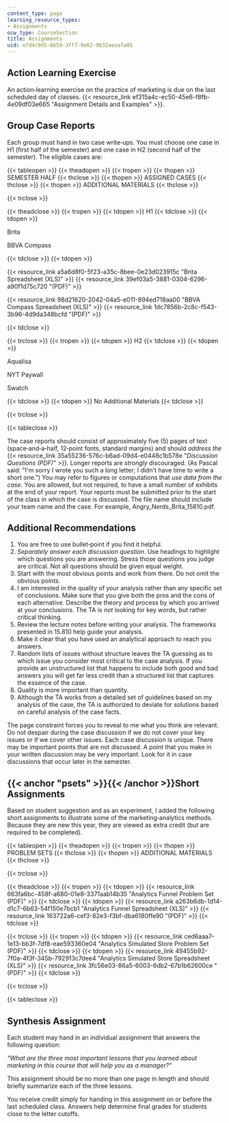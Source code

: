```yaml
---
content_type: page
learning_resource_types:
- Assignments
ocw_type: CourseSection
title: Assignments
uid: efd4c9d5-6b59-3ff7-9e62-9632aeaafa05
---
```


Action Learning Exercise
------------------------

An action‐learning exercise on the practice of marketing is due on the last scheduled day of classes. {{< resource_link ef315a4c-ec50-45e6-f8fb-4e09df03e665 "Assignment Details and Examples" >}}.

Group Case Reports
------------------

Each group must hand in two case write‐ups. You must choose one case in H1 (first half of the semester) and one case in H2 (second half of the semester). The eligible cases are:

{{< tableopen >}}
{{< theadopen >}}
{{< tropen >}}
{{< thopen >}}
SEMESTER HALF
{{< thclose >}}
{{< thopen >}}
ASSIGNED CASES
{{< thclose >}}
{{< thopen >}}
ADDITIONAL MATERIALS
{{< thclose >}}

{{< trclose >}}

{{< theadclose >}}
{{< tropen >}}
{{< tdopen >}}
H1
{{< tdclose >}}
{{< tdopen >}}


Brita

BBVA Compass


{{< tdclose >}}
{{< tdopen >}}


{{< resource_link a5a6d8f0-5f23-a35c-8bee-0e23d023915c "Brita Spreadsheet (XLS)" >}} {{< resource_link 39ef03a5-3881-0304-6296-a90f1d75c720 "(PDF)" >}}

{{< resource_link 98d21620-2042-04a5-e011-894ed718aa00 "BBVA Compass Spreadsheet (XLS)" >}} {{< resource_link 1dc7856b-2c8c-f543-3b96-4d9da348bcfd "(PDF)" >}}


{{< tdclose >}}

{{< trclose >}}
{{< tropen >}}
{{< tdopen >}}
H2
{{< tdclose >}}
{{< tdopen >}}


Aqualisa

NYT Paywall

Swatch


{{< tdclose >}}
{{< tdopen >}}
No Additional Materials
{{< tdclose >}}

{{< trclose >}}

{{< tableclose >}}

The case reports should consist of approximately five (5) pages of text (space‐and‐a‐half, 12‐point fonts, standard margins) and should _address the_ {{< resource_link 35a55236-576c-b6ad-09d4-e0448c1b578e "_Discussion Questions (PDF)_" >}}. Longer reports are _strongly_ discouraged. (As Pascal said: "I'm sorry I wrote you such a long letter; I didn't have time to write a short one.") You may refer to figures or computations that _use data from the case_. You are allowed, but not required, to have a small number of exhibits at the end of your report. Your reports must be submitted prior to the start of the class in which the case is discussed. The file name should include your team name and the case. For example, Angry\_Nerds\_Brita\_15810.pdf.

Additional Recommendations
--------------------------

1.  You are free to use bullet‐point if you find it helpful.
2.  _Separately answer each discussion question_. Use headings to highlight which questions you are answering. Stress those questions you judge are critical. Not all questions should be given equal weight.
3.  Start with the most obvious points and work from there. Do not omit the obvious points.
4.  I am interested in the quality of your analysis rather than any specific set of conclusions. Make sure that you give both the pros and the cons of each alternative. Describe the theory and process by which you arrived at your conclusions. The TA is _not_ looking for key words, but rather critical thinking.
5.  Review the lecture notes before writing your analysis. The frameworks presented in 15.810 help guide your analysis.
6.  Make it clear that you have used an analytical approach to reach you answers.
7.  Random lists of issues without structure leaves the TA guessing as to which issue you consider most critical to the case analysis. If you provide an unstructured list that happens to include both good and bad answers you will get far less credit than a structured list that captures the essence of the case.
8.  Quality is more important than quantity.
9.  Although the TA works from a detailed set of guidelines based on my analysis of the case, the TA is authorized to deviate for solutions based on careful analysis of the case facts.

The page constraint forces you to reveal to me what you think are relevant. Do not despair during the case discussion if we do not cover your key issues or if we cover other issues. Each case discussion is unique. There may be important points that are not discussed. A point that you make in your written discussion may be very important. Look for it in case discussions that occur later in the semester.

{{< anchor "psets" >}}{{< /anchor >}}Short Assignments
------------------------------------------------------

Based on student suggestion and as an experiment, I added the following short assignments to illustrate some of the marketing‐analytics methods. Because they are new this year, they are viewed as extra credit (but are required to be completed).

{{< tableopen >}}
{{< theadopen >}}
{{< tropen >}}
{{< thopen >}}
PROBLEM SETS
{{< thclose >}}
{{< thopen >}}
ADDITIONAL MATERIALS
{{< thclose >}}

{{< trclose >}}

{{< theadclose >}}
{{< tropen >}}
{{< tdopen >}}
{{< resource_link 663fa6bc-458f-a680-01e8-3371aab14b35 "Analytics Funnel Problem Set (PDF)" >}}
{{< tdclose >}}
{{< tdopen >}}
{{< resource_link a263b6db-1d14-d1c7-6b63-54f150e7bcb1 "Analytics Funnel Spreadsheet (XLS)" >}} {{< resource_link 163722a6-cef3-82e3-f3bf-dba6180ffe90 "(PDF)" >}}
{{< tdclose >}}

{{< trclose >}}
{{< tropen >}}
{{< tdopen >}}
{{< resource_link ced6aaa7-1e13-bb3f-7df8-eae593360e04 "Analytics Simulated Store Problem Set (PDF)" >}}
{{< tdclose >}}
{{< tdopen >}}
{{< resource_link 49455b92-7f0a-4f3f-345b-792913c7dee4 "Analytics Simulated Store Spreadsheet (XLS)" >}} {{< resource_link 3fc56e03-86a5-6003-6db2-67b1b62600ce "(PDF)" >}}
{{< tdclose >}}

{{< trclose >}}

{{< tableclose >}}

Synthesis Assignment
--------------------

Each student may hand in an individual assignment that answers the following question:

_"What are the three most important lessons that you learned about marketing in this course that will help you as a manager?"_

This assignment should be no more than one page in length and should briefly summarize each of the three lessons.

You receive credit simply for handing in this assignment on or before the last scheduled class. Answers help determine final grades for students close to the letter cutoffs.